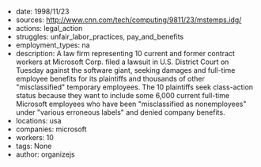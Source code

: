 - date: 1998/11/23
- sources: http://www.cnn.com/tech/computing/9811/23/mstemps.idg/
- actions: legal_action
- struggles: unfair_labor_practices, pay_and_benefits
- employment_types: na
- description: A law firm representing 10 current and former contract workers at Microsoft Corp. filed a lawsuit in U.S. District Court on Tuesday against the software giant, seeking damages and full-time employee benefits for its plaintiffs and thousands of other "misclassified" temporary employees. The 10 plaintiffs seek class-action status because they want to include some 6,000 current full-time Microsoft employees who have been "misclassified as nonemployees" under "various erroneous labels" and denied company benefits.
- locations: usa
- companies: microsoft
- workers: 10
- tags: None
- author: organizejs
